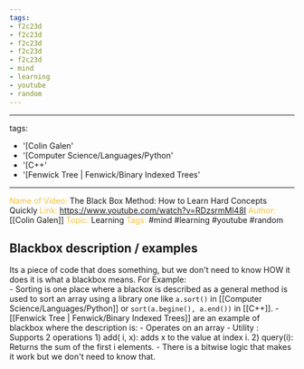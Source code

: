 ```yaml
---
tags:
- f2c23d
- f2c23d
- f2c23d
- f2c23d
- f2c23d
- mind
- learning
- youtube
- random
---
```


---
tags:
- '[Colin Galen'
- '[Computer Science/Languages/Python'
- '[C++'
- '[Fenwick Tree | Fenwick/Binary Indexed Trees'
---

<span style="color: #f2c23d;">Name of Video:</span> The Black Box Method: How to Learn Hard Concepts Quickly
<span style="color: #f2c23d;">Link: </span> https://www.youtube.com/watch?v=RDzsrmMl48I
<span style="color: #f2c23d;">Author: </span> [[Colin Galen]]
<span style="color: #f2c23d;">Topic: </span> Learning
<span style="color: #f2c23d;">Tags:</span> #mind #learning #youtube #random

## Blackbox description / examples
Its a piece of code that does something, but we don't need to know HOW it does it is what a blackbox means.
For Example:  
	- Sorting is one place where a blackox is described as a general method is used to sort an array using a library one like `a.sort()` in [[Computer Science/Languages/Python]] or `sort(a.begine(), a.end())` in [[C++]]. 
	- [[Fenwick Tree | Fenwick/Binary Indexed Trees]] are an example of blackbox where the description is:
		- Operates on an array
		- Utility : Supports 2 operations
			1) add( i, x): adds x to the value at index i.
			2) query(i): Returns the sum of the first i elements.
		- There is a bitwise logic that makes it work but we don't need to know that.
	